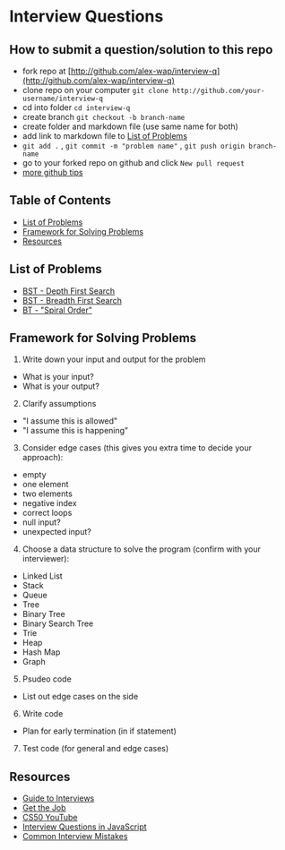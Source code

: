 # Interview Questions

## How to submit a question/solution to this repo
- fork repo at [http://github.com/alex-wap/interview-q](http://github.com/alex-wap/interview-q)
- clone repo on your computer `git clone http://github.com/your-username/interview-q`
- cd into folder `cd interview-q`
- create branch `git checkout -b branch-name`
- create folder and markdown file (use same name for both)
- add link to markdown file to [List of Problems](#list-of-problems)
- `git add .` , `git commit -m "problem name"` , `git push origin branch-name`
- go to your forked repo on github and click `New pull request`
- [more github tips](https://github.com/alex-wap/gitguide)

## Table of Contents
- [List of Problems](#list-of-problems)
- [Framework for Solving Problems](#framework-for-solving-problems)
- [Resources](#resources)

## List of Problems
- [BST - Depth First Search](https://github.com/alex-wap/interview-q/blob/master/bst-dfs/bst-dfs.md)
- [BST - Breadth First Search](https://github.com/alex-wap/interview-q/blob/master/bst-bfs/bst-bfs.md)
- [BT - "Spiral Order"](https://github.com/alex-wap/interview-q/blob/master/spiral/spiral.md)

## Framework for Solving Problems

1. Write down your input and output for the problem
  * What is your input?
  * What is your output?
2. Clarify assumptions
  * "I assume this is allowed"
  * "I assume this is happening"
3. Consider edge cases (this gives you extra time to decide your approach):
  * empty
  * one element
  * two elements
  * negative index
  * correct loops
  * null input?
  * unexpected input?
4. Choose a data structure to solve the program (confirm with your interviewer):
  * Linked List
  * Stack
  * Queue
  * Tree
  * Binary Tree
  * Binary Search Tree
  * Trie
  * Heap
  * Hash Map
  * Graph
5. Psudeo code
  * List out edge cases on the side
6. Write code
  * Plan for early termination (in if statement)
7. Test code (for general and edge cases)

## Resources
  * [Guide to Interviews](https://github.com/kdn251/interviews)
  * [Get the Job](https://github.com/bmorelli25/Become-A-Full-Stack-Web-Developer#get-the-job)
  * [CS50 YouTube](https://www.youtube.com/watch?v=qIi-tIrcaww&feature=youtu.be&t=2m32s)
  * [Interview Questions in JavaScript](https://github.com/kennymkchan/interview-questions-in-javascript)
  * [Common Interview Mistakes](https://dandreamsofcoding.com/2012/11/17/screwing-up-the-technical-interview-common-mistakes/)